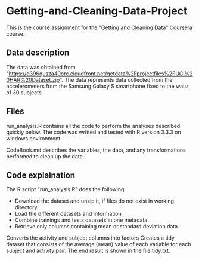 # Getting-and-Cleaning-Data-Project

This is the course assignment for the "Getting and Cleaning Data" Coursera course.

## Data description

The data was obtained from "https://d396qusza40orc.cloudfront.net/getdata%2Fprojectfiles%2FUCI%20HAR%20Dataset.zip". The data represents data collected from the accelerometers from the Samsung Galaxy S smartphone fixed to the waist of 30 subjects.

## Files

run_analysis.R contains all the code to perform the analyses described quickly below. The code was writted and tested with R version 3.3.3 on windows environment.

CodeBook.md describes the variables, the data, and any transformations performed to clean up the data.

## Code explaination

The R script "run_analysis.R" does the following:
 * Download the dataset and unzip it, if files do not exist in working directory
 * Load the different datasets and information
 * Combine trainings and tests datasets in one metadata.
 * Retrieve only columns containing mean or standard deviation data.
 


Converts the activity and subject columns into factors
Creates a tidy dataset that consists of the average (mean) value of each variable for each subject and activity pair.
The end result is shown in the file tidy.txt.






